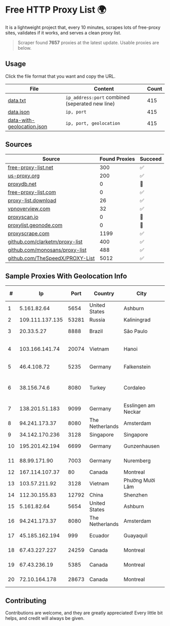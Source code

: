 
# Free HTTP Proxy List 🌍

It is a lightweight project that, every 10 minutes, scrapes lots of free-proxy sites, validates if it works, and serves a clean proxy list.


> Scraper found **7657** proxies at the latest update. Usable proxies are below.

## Usage

Click the file format that you want and copy the URL.


|File|Content|Count|
|----|-------|-----|
|[data.txt](https://raw.githubusercontent.com/themiralay/Proxy-List-World/master/data.txt)|`ip_address:port` combined (seperated new line)|415|
|[data.json](https://raw.githubusercontent.com/themiralay/Proxy-List-World/master/data.json)|`ip, port`|415|
|[data-with-geolocation.json](https://raw.githubusercontent.com/themiralay/Proxy-List-World/master/data-with-geolocation.json)|`ip, port, geolocation`|415|

## Sources

|Source|Found Proxies|Succeed|
|------|-------------|-------|
|[free-proxy-list.net](https://free-proxy-list.net)|300|✅|
|[us-proxy.org](https://www.us-proxy.org)|200|✅|
|[proxydb.net](http://proxydb.net)|0|🚫|
|[free-proxy-list.com](https://free-proxy-list.com/?page=&port=&type%5B%5D=http&type%5B%5D=https&up_time=0&search=Search)|0|✅|
|[proxy-list.download](https://www.proxy-list.download/HTTP)|26|✅|
|[vpnoverview.com](https://vpnoverview.com/privacy/anonymous-browsing/free-proxy-servers)|32|✅|
|[proxyscan.io](https://www.proxyscan.io)|0|🚫|
|[proxylist.geonode.com](https://proxylist.geonode.com/api/proxy-list?limit=300&page=1&sort_by=lastChecked&sort_type=desc&protocols=http,https)|0|🚫|
|[proxyscrape.com](https://api.proxyscrape.com/v2/?request=displayproxies&protocol=http&timeout=10000&country=all&ssl=all&anonymity=all)|1199|✅|
|[github.com/clarketm/proxy-list](https://raw.githubusercontent.com/clarketm/proxy-list/master/proxy-list-raw.txt)|400|✅|
|[github.com/monosans/proxy-list](https://raw.githubusercontent.com/monosans/proxy-list/main/proxies/http.txt)|488|✅|
|[github.com/TheSpeedX/PROXY-List](https://raw.githubusercontent.com/TheSpeedX/PROXY-List/master/http.txt)|5012|✅|


## Sample Proxies With Geolocation Info

|#|Ip|Port|Country|City|Internet Service Provider|
|-|--|----|-------|----|-------------------------|
|1|5.161.82.64|5654|United States|Ashburn|Hetzner Online GmbH|
|2|109.111.137.135|53281|Russia|Kaliningrad|TIS Dialog LLC|
|3|20.33.5.27|8888|Brazil|São Paulo|Microsoft Corporation|
|4|103.166.141.74|20074|Vietnam|Hanoi|Viet NAM Cloud Technology Joint Stock Company|
|5|46.4.108.72|5235|Germany|Falkenstein|Hetzner Online GmbH|
|6|38.156.74.6|8080|Turkey|Cordaleo|High Speed Telekomunikasyon ve Hab. Hiz. Ltd. Sti.|
|7|138.201.51.183|9099|Germany|Esslingen am Neckar|Hetzner Online GmbH|
|8|94.241.173.37|8080|The Netherlands|Amsterdam|TimeWeb Ltd.|
|9|34.142.170.236|3128|Singapore|Singapore|Google LLC|
|10|195.201.42.194|6699|Germany|Gunzenhausen|Hetzner Online GmbH|
|11|88.99.171.90|7003|Germany|Nuremberg|Hetzner Online GmbH|
|12|167.114.107.37|80|Canada|Montreal|OVH SAS|
|13|103.57.211.92|3128|Vietnam|Phường Mười Lăm|NHANHOA|
|14|112.30.155.83|12792|China|Shenzhen|China Mobile|
|15|5.161.82.64|5654|United States|Ashburn|Hetzner Online GmbH|
|16|94.241.173.37|8080|The Netherlands|Amsterdam|TimeWeb Ltd.|
|17|45.185.162.194|999|Ecuador|Guayaquil|Ufinet Panama S.A.|
|18|67.43.227.227|24259|Canada|Montreal|GloboTech Communications|
|19|67.43.236.19|5385|Canada|Montreal|GloboTech Communications|
|20|72.10.164.178|28673|Canada|Montreal|GloboTech Communications|



## Contributing

Contributions are welcome, and they are greatly appreciated! Every
little bit helps, and credit will always be given.

